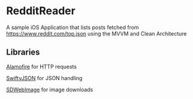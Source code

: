 # RedditReader

A sample iOS Application that lists posts fetched from https://www.reddit.com/top.json
using the MVVM and Clean Architecture

## Libraries

[Alamofire](https://github.com/Alamofire/Alamofire) for HTTP requests

[SwiftyJSON](https://github.com/SwiftyJSON/SwiftyJSON) for JSON handling

[SDWebImage](https://github.com/SDWebImage/SDWebImage) for image downloads